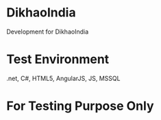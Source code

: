 # DikhaoIndia
Development for DikhaoIndia


# Test Environment
.net, C#, HTML5, AngularJS, JS, MSSQL

# For Testing Purpose Only
